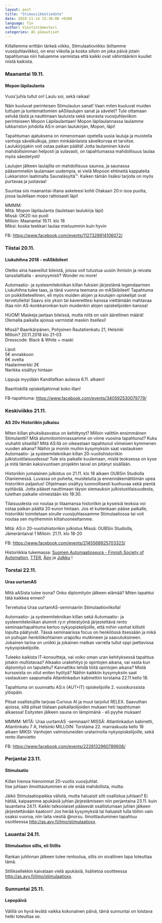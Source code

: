 ```yaml
---
layout: post
title: "Stimuviikkotiedote"
date: 2018-11-14 15:30:00 +0300
language: fin
author: Viestintämestari
categories: AS pääuutiset
---
```

Killallemme erittäin tärkeä viikko, Stimulaatioviikko (kiltamme vuosijuhlaviikko), on ensi viikolla ja koska silloin on joka päivä jotain tapahtumaa niin haluamme varmistaa että kaikki ovat vähintäänkin kuullet niistä kaikista.

### Maanantai 19.11.
#### Mopon läpilaulanta
Vuos'juhla tullut on! Laulu soi, sekä raikaa!

Näin kuuluvat perinteisen Stimulaulun sanat! Vaan miten kuuluvat muiden tuttujen ja tuntemattomien aASilaulujen sanat ja sävelet? Tule ottamaan selvää tästä ja nauttimaan lauluista sekä seurasta vuosijuhlaviikon perinteiseen Mopon Läpilaulantaan! Mopon läpilaulannassa laulamme lukkariston johdolla AS:n oman laulukirjan, Mopon, läpi!

Tapahtuman ajatuksena on nimenomaan opetella uusia lauluja ja muistella vanhoja sävelkulkuja, joten minkäänlaista sävelkorvaa et tarvitse. Laulukirjojakin voit ostaa paikan päältä! Jotta laulaminen kävisi mahdollisimman helposti ja sulavasti, on tapahtumassa mahdollisuus laulaa myös säestetysti!

Laulujen jälkeen laulajilla on mahdollisuus saunoa, ja saunassa pääsemmekin laulamaan uudempia, ei vielä Mopoon ehtineitä kappaleita Lukkariston laatimalta Saunaläsyltä™. Kaiken tämän lisäksi tarjolla on myös purtavaa ja juotavaa!

Suuntaa siis maanantai-iltana askeleesi kohti Otakaari 20:n isoa puolta, jossa laulellaan mopo rattoisasti läpi!

MMMM:<br>
Mitä: Mopon läpilaulanta (lauletaan laulukirja läpi)<br>
Missä: OK20 iso puoli<br>
Milloin: Maanantai 19.11. klo 18<br>
Miksi: koska teekkari laulaa mieluummin kuin hyvin

FB: <https://www.facebook.com/events/1127328914106072/>

### Tiistai 20.11.
#### Liukuhihna 2018 - mASkibileet
Oletko aina haaveillut bileistä, joissa voit tutustua uusiin ihmisiin ja reivata tanssilattialla - anonyymisti? Wonder no more! 

Automaatio- ja systeemitekniikan killan fuksien järjestämä legendaarinen Liukuhihna tulee taas, ja tänä vuonna teemana on mASkibileet! Tapahtuma on poikkitieteellinen, eli myös muiden alojen ja koulujen opiskelijat ovat tervetulleita! Saavu siis yksin tai kavereittesi kanssa viettämään mahtavaa iltaa niin AS-konkkaronkan kuin muidenkin alojen opiskelijoiden kanssa! 

HUOM! Maskeja jaetaan bileissä, mutta niitä on vain äärellinen määrä! Olemalla paikalla ajoissa varmistat maskin itsellesi!

Missä? Baarikärpänen, Pohjoinen Rautatienkatu 21, Helsinki<br>
Milloin? 20.11.2018 klo 21-03<br>
Dresscode: Black & White + maski

Liput:<br>
5€ ennakkoon<br>
6€ ovelta<br>
Haalarimerkki 2€<br>
Narikka sisältyy hintaan

Lippuja myydään Kandilafkan aulassa 6.11. alkaen!

Baaritiskillä opiskelijahinnat koko illan!

FB-tapahtuma: <https://www.facebook.com/events/340592530079779/>

### Keskiviikko 21.11.
#### AS 20v Historiikin julkaisu
Miten killan phuksikasvatus on kehittynyt? Milloin valittiin ensimmäinen Stimulantti? Mitä alumnitoiminnassamme on viime vuosina tapahtunut? Kuka viuhahti sitseillä? Mitä AS:llä on oikeastaan tapahtunut viimeisen kymmenen vuoden aikana? Näihin ja moniin muihin kysymyksiin saat vastauksen Automaatio- ja systeemitekniikan killan 20-vuotishistoriikin julkistustilaisuudessa! Tule siis paikalle kuulemaan, mistä teoksessa on kyse ja mitä tämän kaksivuotisen projektin taival on pitänyt sisällään.

Historiikin jumalainen julkistus on 21.11. klo 18 alkaen OUBSin Studiolla Otaniemessä. Luvassa on puheita, muisteluita ja ennennäkemättömän upea historiikin paljastus! Ohjelmaan sisältyy luonnollisesti kuohuvaa sekä pientä syötävää. Jotta pääset nauttimaan täysin siemauksin julkistustilaisuudesta, tulethan paikalle viimeistään klo 18:30.

Tilaisuudesta voi noutaa jo tilaamansa historiikin ja kyseisiä teoksia voi ostaa paikan päältä 20 euron hintaan. Jos et kuitenkaan pääse paikalle, historiikki toimitetaan sinulle vuosijuhlassamme Stimulaatiossa tai voit noutaa sen myöhemmin kiltahuoneeltamme.

Mitä: AS:n 20-vuotishistoriikin julkistus
Missä: OUBSin Studiolla, Jämeräntaival 1
Milloin: 21.11. klo 18-20

FB: <https://www.facebook.com/events/2145568925703323/>

Historiikkia tukemassa:
[Suomen Automaatioseura - Finnish Society of Automation](https://www.facebook.com/Automaatioseura/), [TTER](https://www.facebook.com/tterahasto/), [Äpy](https://www.facebook.com/wappulehti/) ja [Julkku](https://www.facebook.com/Wappujulkaisu/) !

### Torstai 22.11.
#### Uraa uurtamAS
Mitä aASista tulee isona? Onko diplomityön jälkeen elämää? Miten tapahtui tätä kaikkea ennen?

Tervetuloa Uraa uurtamAS-seminaariin Stimulaatioviikolla!

Automaatio- ja systeemitekniikan killan sekä Automaatio- ja systeemitekniikan alumnit ry:n yhteistyönä järjestettävä rento seminaaritapahtuma kertoo nykyopiskelijoille, että mihin vanhat killistit lopulta päätyivät. Tässä seminaarissa focus on henkilössä itsessään ja mikä on puhujan henkilökohtainen urapolku mutkineen ja saavutuksineen. Jokainen tarina on uniikki ja jokainen matkan varrella tullut oppi jaettavissa nykyopiskelijoille.

Tuleeko kaikista IT-konsultteja, vai voiko oman uran kehityksessä tapahtua jotakin mullistavaa? Alkaako urakehitys jo opintojen aikana, vai vasta kun diplomityö on taputeltu? Kannattiko tehdä töitä opintojen aikana? Mistä kursseista on ollut eniten hyötyä? Näihin kaikkiin kysymyksiin saat vastauksen saapumalla Atlantinkadun kabinettiin torstaina 22.11 kello 18.

Tapahtuma on suunnattu AS:n (AUT+IT) opiskelijoille 2. vuosikurssista ylöspäin.

Pitsat osallistujille tarjoaa Curious AI ja muut tarjoilut RELEX. Saavuthan ajoissa, sillä pitsat tilataan paikallaolijoiden mukaan heti tapahtuman alkaessa!
Esitysten jälkeen sauna on lämpimänä - eli pyyhe mukaan!

MMMM:
MITÄ: Uraa uurtamAS -seminaari!
MISSÄ: Atlantinkadun kabinetti, Atlantinkatu 7 A, Helsinki
MILLOIN: Torstaina 22. marraskuuta kello 18 alkaen
MIKSI: Vanhojen valmistuneiden uratarinoita nykyopiskelijoille, sekä rento illanvietto

FB: <https://www.facebook.com/events/2228132960789606/>

### Perjantai 23.11. 
#### Stimulaatio
Killan hienoa hienommat 20-vuotis vuosijuhlat.<br>
Itse juhlaan ilmoittautuminen ei ole enää mahdollista, mutta:

Jäikö Stimulaatiopaikka välistä, mutta haluaisit silti osallistua juhlaan? Ei hätää, kaipaamme apukäsiä juhlan järjestämiseen niin perjantaina 23.11. kuin lauantaina 24.11. Kaikki talkoolaiset pääsevät osallistumaan juhlan jälkeen järjestettävään kaatoon!  Jos herää kysymyksiä tai haluaisit tulla töihin vain osaksi vuoroa, niin laita viestiä @norsu. Ilmoittautuminen tapahtuu osoitteessa <http://as.ayy.fi/ilmo/stimulaatioxx>.

### Lauantai 24.11.
#### Stimulaation sillis, eli Stillis
Rankan juhlinnan jälkeen tulee rentoutua, sillis on oivallinen tapa toteuttaa tämä.

Stilliksellekkin kaivataan vielä apukäsiä, lisätietoa osoitteessa <http://as.ayy.fi/ilmo/stimulaatioxx>.

### Sunnuntai 25.11.
#### Lepopäivä
Välillä on hyvä levätä vaikka kokonainen päivä, tämä sunnuntai on loistava hetki toteuttaa se.
